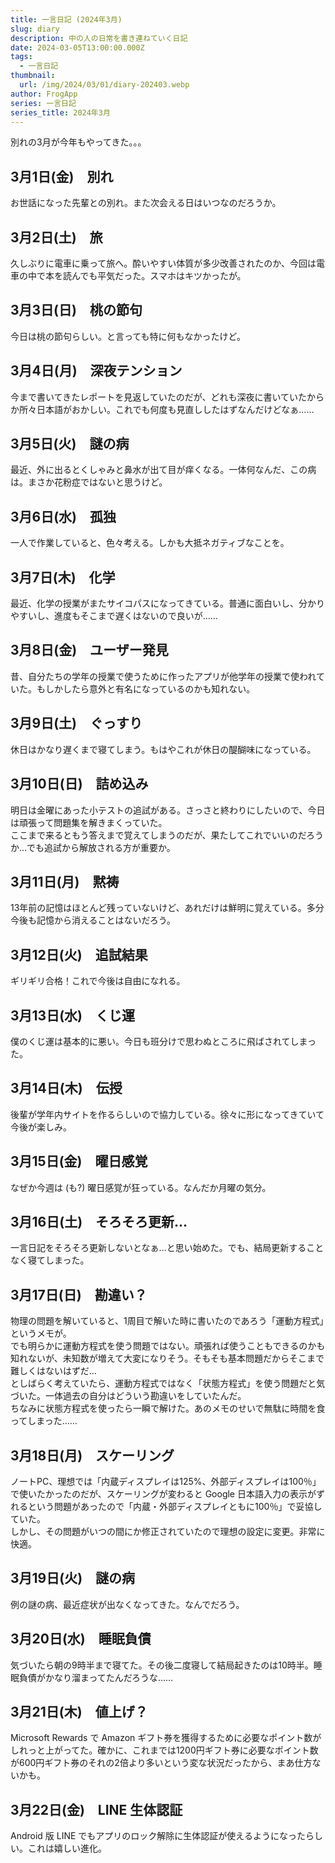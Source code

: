```yaml
---
title: 一言日記 (2024年3月)
slug: diary
description: 中の人の日常を書き連ねていく日記
date: 2024-03-05T13:00:00.000Z
tags:
  - 一言日記
thumbnail:
  url: /img/2024/03/01/diary-202403.webp
author: FrogApp
series: 一言日記
series_title: 2024年3月
---
```


別れの3月が今年もやってきた。。。

## 3月1日(金)　別れ

お世話になった先輩との別れ。また次会える日はいつなのだろうか。

## 3月2日(土)　旅

久しぶりに電車に乗って旅へ。酔いやすい体質が多少改善されたのか、今回は電車の中で本を読んでも平気だった。スマホはキツかったが。

## 3月3日(日)　桃の節句

今日は桃の節句らしい。と言っても特に何もなかったけど。

## 3月4日(月)　深夜テンション

今まで書いてきたレポートを見返していたのだが、どれも深夜に書いていたからか所々日本語がおかしい。これでも何度も見直ししたはずなんだけどなぁ……

## 3月5日(火)　謎の病

最近、外に出るとくしゃみと鼻水が出て目が痒くなる。一体何なんだ、この病は。まさか花粉症ではないと思うけど。

## 3月6日(水)　孤独

一人で作業していると、色々考える。しかも大抵ネガティブなことを。

## 3月7日(木)　化学

最近、化学の授業がまたサイコパスになってきている。普通に面白いし、分かりやすいし、進度もそこまで遅くはないので良いが……

## 3月8日(金)　ユーザー発見

昔、自分たちの学年の授業で使うために作ったアプリが他学年の授業で使われていた。もしかしたら意外と有名になっているのかも知れない。

## 3月9日(土)　ぐっすり

休日はかなり遅くまで寝てしまう。もはやこれが休日の醍醐味になっている。

## 3月10日(日)　詰め込み

明日は金曜にあった小テストの追試がある。さっさと終わりにしたいので、今日は頑張って問題集を解きまくっていた。\
ここまで来るともう答えまで覚えてしまうのだが、果たしてこれでいいのだろうか…でも追試から解放される方が重要か。

## 3月11日(月)　黙祷

13年前の記憶はほとんど残っていないけど、あれだけは鮮明に覚えている。多分今後も記憶から消えることはないだろう。

## 3月12日(火)　追試結果

ギリギリ合格！これで今後は自由になれる。

## 3月13日(水)　くじ運

僕のくじ運は基本的に悪い。今日も班分けで思わぬところに飛ばされてしまった。

## 3月14日(木)　伝授

後輩が学年内サイトを作るらしいので協力している。徐々に形になってきていて今後が楽しみ。

## 3月15日(金)　曜日感覚

なぜか今週は (も?) 曜日感覚が狂っている。なんだか月曜の気分。

## 3月16日(土)　そろそろ更新…

一言日記をそろそろ更新しないとなぁ…と思い始めた。でも、結局更新することなく寝てしまった。

## 3月17日(日)　勘違い？

物理の問題を解いていると、1周目で解いた時に書いたのであろう「運動方程式」というメモが。\
でも明らかに運動方程式を使う問題ではない。頑張れば使うこともできるのかも知れないが、未知数が増えて大変になりそう。そもそも基本問題だからそこまで難しくはないはずだ…\
としばらく考えていたら、運動方程式ではなく「状態方程式」を使う問題だと気づいた。一体過去の自分はどういう勘違いをしていたんだ。\
ちなみに状態方程式を使ったら一瞬で解けた。あのメモのせいで無駄に時間を食ってしまった……

## 3月18日(月)　スケーリング

ノートPC、理想では「内蔵ディスプレイは125%、外部ディスプレイは100％」で使いたかったのだが、スケーリングが変わると Google 日本語入力の表示がずれるという問題があったので「内蔵・外部ディスプレイともに100％」で妥協していた。\
しかし、その問題がいつの間にか修正されていたので理想の設定に変更。非常に快適。

## 3月19日(火)　謎の病

例の謎の病、最近症状が出なくなってきた。なんでだろう。

## 3月20日(水)　睡眠負債

気づいたら朝の9時半まで寝てた。その後二度寝して結局起きたのは10時半。睡眠負債がかなり溜まってたんだろうな……

## 3月21日(木)　値上げ？

Microsoft Rewards で Amazon ギフト券を獲得するために必要なポイント数がしれっと上がってた。確かに、これまでは1200円ギフト券に必要なポイント数が600円ギフト券のそれの2倍より多いという変な状況だったから、まあ仕方ないかも。

## 3月22日(金)　LINE 生体認証

Android 版 LINE でもアプリのロック解除に生体認証が使えるようになったらしい。これは嬉しい進化。
